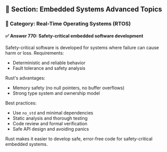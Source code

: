 ## 📘 Section: Embedded Systems Advanced Topics
### 🔹 Category: Real-Time Operating Systems (RTOS)
#### ✅ Answer 770: Safety-critical embedded software development

Safety-critical software is developed for systems where failure can cause harm or loss. Requirements:
- Deterministic and reliable behavior
- Fault tolerance and safety analysis

Rust's advantages:
- Memory safety (no null pointers, no buffer overflows)
- Strong type system and ownership model

Best practices:
- Use `no_std` and minimal dependencies
- Static analysis and thorough testing
- Code review and formal verification
- Safe API design and avoiding panics

Rust makes it easier to develop safe, error-free code for safety-critical embedded systems.

